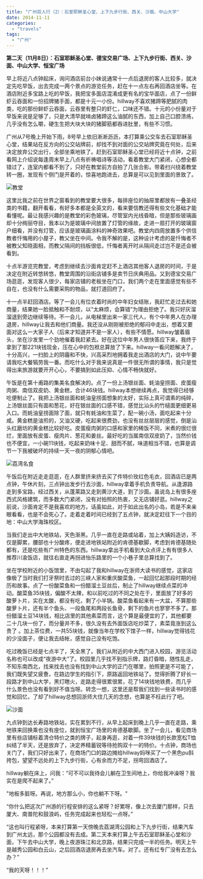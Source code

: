 ```yaml
---
title: "广州双人行（2）：石室耶稣圣心堂、上下九步行街、西关、沙面、中山大学"
date: 2014-11-11
categories: 
  - "travels"
tags: 
  - "广州"
---
```


**第二天（11月8日）：石室耶稣圣心堂、德宝交易广场、上下九步行街、西关、沙面、中山大学、恒宝广场**

早上将近八点钟起床，询问酒店前台小妹说通常十一点后退房的客人比较多，就决定先吃早饭，出去完成一两个景点的游览任务，赶在十一点左右再回酒店坐等。在酒店附近多宝路上吃的早饭，我把宝多面店混淆成更有名的宝华面店，点了一份鲜虾云吞面和一份招牌猪手面，都是十元一小份。hillway不喜欢猪蹄等肥腻的肉类，吃的那份鲜虾云吞面，云吞里有整只的虾仁，口味还不错。十元的小份量对于早饭来说是足够了，只是大清早就啃卤猪蹄这么油腻的东西，加上自己口腔溃疡，几乎没有怎么嚼，硬生生把大块大块的猪脚筋都吞进肚里，有些不习惯。

广州从7号晚上开始下雨，8号早上依旧淅淅沥沥，本打算乘公交车去石室耶稣圣心堂，结果站在反方向的公交站牌前，却找不到对面的公交站牌究竟在何处，后来决定放弃公交出行，全部坐乘地铁了。赶到石室耶稣圣心堂已经将近十点钟，之前看网上介绍说每逢周末早上八点有祈祷唱诗等活动，看着教堂大门紧闭，心想全都错过了，连室内都看不到了，只好在教堂前方自拍了几张合影。带着扫兴绕着教堂转一圈，发现有个侧门是开着的，惊喜地跑进去，总算是可以见到里面的景致了。

![教堂](images/15764112812_861f0567f1_z.jpg)

这里比我之前在世界之窗看到的教堂要大很多，每排座位的抽屉里都放有一叠圣经类的书籍，翻开看看，有好多本都是全英文的，看来要信教还得有些文化基础才能看懂呢。最让我感兴趣的是教堂的彩色玻璃，尽管室内光线昏暗，但是那些玻璃画却十分绚丽夺目，我本以为是玻璃中间放置了灯管的缘故，走进一扇打开的玻璃窗户细看，并没有灯管，应该是玻璃画涂料的神奇效果吧。教堂内四周放置多个供信教者忏悔用的小屋子，教父坐在中间。令我不解的是，这种设计考虑的是忏悔者不被教父知晓面相，而教父隔间的挡板很低，忏悔者离开时从隔间走过岂不是还会被看到。

十点半游览完教堂，考虑到继续去沙面肯定赶不上酒店其他客人退房的时间，于是决定在附近转悠转悠，教堂周围的沿街店铺多是卖节日庆典用品。又到德宝交易广场逛逛，发现客人很少，每家店铺的老板坐在门口，我们两个走在里面感觉有些不自在，也没有什么需要采购的物品，就打道回府了。

十一点半赶回酒店。等了一会儿有位衣着时尚的中年妇女结账，我赶忙走过去和她商量，结果她一脸抵触和不耐烦，以“太麻烦，会算错”为理由拒绝了。我只好灰溜溜退到旁边继续等待。不一会儿，从电梯里出来一家三代人，有个中年男人在办理退房，hillway让我去和他们商量。我还没从刚刚被拒绝的郁闷中走出，想着又要面对这么一大家子人（后来才知道并不是一家人），有些不情愿。hillway皱着眉头，坐在沙发里一个劲地催着我赶紧去。好在这位中年男人很快答应下来，我终于拿到了那221块钱现金，压在心中的包袱总算放了下来。hillway一看问题解决了，十分高兴，一扫脸上的阴霾和不快，兴高采烈地拥着我走出酒店的大门，说中午要请我吃大餐犒劳我一番。而吃什么对于我来说真是一件很无所谓的事情，我只是觉得出来旅游就要开开心心，不要搞到如此压抑、心情不畅快就好。

午饭是在第十甫路的集美名食解决的。点了一份上汤银丝面、蚝油皇捞面、皮蛋瘦肉粥、南信双皮奶、黄金糕，合计46块钱。hillway本想继续再点，我觉得已经够吃便制止了。我把上汤银丝面和蚝油皇捞面想象的太好，实际上真可谓素的纯碎，上汤银丝面只有面和葱花，好在银丝面的口感不错，感觉比汕头的竹槌面更细更易入口。而蚝油皇捞面除了面，就只有蚝油和生菜了，配一碗小汤，面吃起来十分咸。黄金糕是油煎的，又油又硬，吃起来很费劲，也没有丝丝层层的感觉，倒是汕头红磨坊的黄金糕比较好吃。皮蛋瘦肉粥的口感和家里的稀饭不同，米煮的很烂很烂，里面放有皮蛋、瘦肉片、葱花和姜丝。最好吃的当属南信双皮奶了，当然价钱也不便宜，一小碗11块钱，吃起来奶味十足、甜而不腻，味道相当不错，也算是调节一下我被破坏的持续一天一夜的阴郁心情吧。

![荔湾名食](images/15576706689_77527601ed_z.jpg)

午饭后在附近走走逛逛，在人群里挤来挤去买了件特价玫红色毛衣，回酒店已是两点钟，午休片刻，三点钟出发步行去沙面，hillway拿着手机负责导航。从逢源路走到多宝路，经过西关，从蓬莱路又走到黄沙大道，到了沙面。虽说岛上有很多座西式风格建筑，而多数大门紧闭，没有对拍照的热衷，又无店铺好逛。hillway之前说，沙面肯定不是我喜欢的地方。话虽如此，对于如此出名的小岛，若是不来亲眼看看，也是不会死心了。走着走着时间已经到了五点钟，就决定赶往下一个目的地：中山大学海珠校区。

当我们走出中大地铁站，天色渐黑。几乎一直在走路或站着，加上大姨妈造访，不仅是脚累，腰部也十分酸疼，便走进地铁站附近的肯德基歇脚，考虑到肯德基随处都有，还是吃些有广州特色的东西。hillway拿出手机看到大众点评上有有很多人推荐川渝饭店，就往右直走再拐进怡乐路里的一个小巷子里总算找到了。

坐在学校附近的小饭馆里，不由勾起了我和hillway在浙师大读书的感觉，这家店像极了当时我们打牙祭时去过的三峡人家和重庆酸菜鱼，一起回忆起那段时期的经历和故事。点了一份酸菜鱼和一份醋溜土豆丝后，制止了hillway继续点菜的冲动。酸菜鱼35块钱，偏酸不太辣，和以前吃过的不同之处在于，里面放了好多的酸萝卜片，实在太酸，都没有吃，剩了小半锅。酸菜鱼看起来有一大盆，不算那些酸萝卜片，还有半个鱼头、一段鱼尾和两段长鱼骨，剩下的鱼片也寥寥不多了。那份醋溜土豆14块钱，相比店里的其他素菜而言，这个算是最便宜的了，其他都要二十几块一份了，而分量并不多，很久没有去外面饭店吃炒菜了，素菜竟涨到这么贵了 。加上茶位费，一共55块钱，就像当年在学校下馆子一样，hillway觉得钱花的少没面子，便让我去结帐，感觉自己没有吃饱。

吃过晚饭已经是七点半了，天全黑了。我们从附近的中大西门进入校园，游览活动名称也可以改成“夜游中大”了。校园里几乎找不到指示牌，路灯昏暗，随性乱走，不知东南西北，找来找去也没有找到中山大学的正门在哪里，拍照更是不可能了，我们既失望又疲惫，在路边学生的指引下，原路返回地铁站了。觉得折腾了好长一段路才到中山大学，黑灯瞎火，走路走得很累很累，花了14块钱地铁费，而几乎什么景色也没有看到好不值当呀。转念一想，这里还是帮我们找到一些读书时的感觉和回忆，了却了hillway总想回浙师大住几天的念想，也算是不枉此行了吧。

![沙面](images/15738846716_9338db57d2_z.jpg)

九点钟到达长寿路地铁站，实在累到不行，从早上起床到晚上几乎一直在走路，乘地铁来回换乘也没有座位，就到恒宝广场里的肯德基歇脚。坐了一会儿，看见商场里有些店铺标着清仓特价之类的牌子，起身再逛，对着一件39块钱的长款宽松T恤纠结了半天，还是放弃了，决定养精蓄锐等待抢购双十一的特价。十点钟，商场也关门了，我们只好出来了，在商场门口的路边摊给hillway妈咪买了一个黑色pu斜挎包，望望不远处的上下九步行街，心有余而力不足，拐弯回酒店了。

hillway躺在床上，问我：“可不可以我待会儿躺在卫生间地上，你给我冲澡呀？我实在是爬不起来了。”

"地板多脏呀。再说，地方那么小，你也躺不下呀。"

“你什么把这次广州游的行程安排的这么紧呀？好累呀，像上次去厦门那样，只去厦大、南普陀和鼓浪屿，任务完成起来也轻松一点呀。”

“这也叫行程紧呀，本来打算第一天傍晚去荔湖湾公园和上下九步行街，结果汽车到广州太远，那个公园都没有去成。第二天本来打算上午去石室耶稣圣心堂和沙面，下午去中山大学，晚上夜游珠江和北京路，结果只完成一半的任务。明天上午是越秀公园和白云山，之后回酒店退房再去坐汽车。对了。还有红专厂没有去怎么办？”

“我的天呀！！！”
